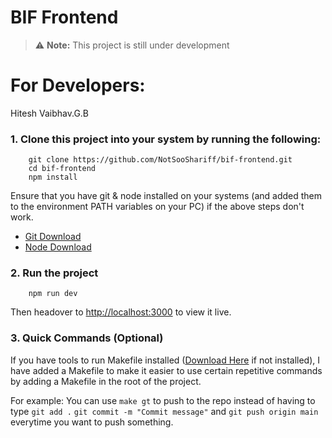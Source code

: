 # BIF Frontend

> ⚠️ **Note:** This project is still under development

# For Developers:
Hitesh Vaibhav.G.B

### 1. Clone this project into your system by running the following:

```
    git clone https://github.com/NotSooShariff/bif-frontend.git
    cd bif-frontend
    npm install
```

Ensure that you have git & node installed on your systems (and added them to the environment PATH variables on your PC) if the above steps don't work.

- [Git Download](https://git-scm.com/downloads)
- [Node Download](https://nodejs.org/en)

### 2. Run the project
   
```
    npm run dev
```

Then headover to [http://localhost:3000](http://localhost:3000) to view it live.

### 3. Quick Commands (Optional)

If you have tools to run Makefile installed ([Download Here](https://gnuwin32.sourceforge.net/packages/make.htm) if not installed), I have added a Makefile to make it easier to use certain repetitive commands by adding a Makefile in the root of the project.

For example: You can use `make gt` to push to the repo instead of having to type `git add .` `git commit -m "Commit message"` and `git push origin main` everytime you want to push something.

